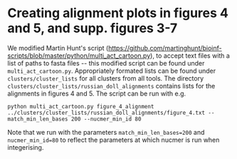 # Creating alignment plots in figures 4 and 5, and supp. figures 3-7

We modified Martin Hunt's script (https://github.com/martinghunt/bioinf-scripts/blob/master/python/multi_act_cartoon.py), to accept text files with a list of paths to fasta files -- this modified script can be found under `multi_act_cartoon.py`. Appropriately formated lists can be found under `clusters/cluster_lists` for all clusters from all tools. The directory `clusters/cluster_lists/russian_doll_alignments` contains lists for the alignments in figures 4 and 5. The script can be run with e.g.

```
python multi_act_cartoon.py figure_4_alignment ../clusters/cluster_lists/russian_doll_alignments/figure_4.txt --match_min_len_bases 200 --nucmer_min_id 80
```

Note that we run with the parameters `match_min_len_bases=200` and `nucmer_min_id=80` to reflect the parameters at which nucmer is run when integerising.
